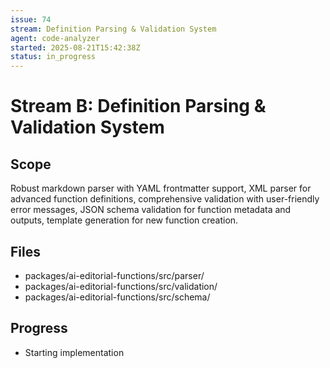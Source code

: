 ```yaml
---
issue: 74
stream: Definition Parsing & Validation System
agent: code-analyzer
started: 2025-08-21T15:42:38Z
status: in_progress
---
```


# Stream B: Definition Parsing & Validation System

## Scope
Robust markdown parser with YAML frontmatter support, XML parser for advanced function definitions, comprehensive validation with user-friendly error messages, JSON schema validation for function metadata and outputs, template generation for new function creation.

## Files
- packages/ai-editorial-functions/src/parser/
- packages/ai-editorial-functions/src/validation/
- packages/ai-editorial-functions/src/schema/

## Progress
- Starting implementation